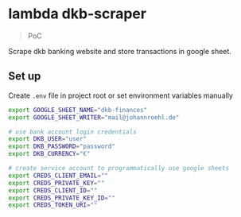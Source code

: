 # lambda dkb-scraper

> PoC

Scrape dkb banking website and store transactions in google sheet.

## Set up

Create `.env` file in project root or set environment variables manually

```bash
export GOOGLE_SHEET_NAME="dkb-finances"
export GOOGLE_SHEET_WRITER="mail@johannroehl.de"

# use bank account login credentials
export DKB_USER="user"
export DKB_PASSWORD="password"
export DKB_CURRENCY="€"

# create service account to programmatically use google sheets
export CREDS_CLIENT_EMAIL=""
export CREDS_PRIVATE_KEY=""
export CREDS_CLIENT_ID=""
export CREDS_PRIVATE_KEY_ID=""
export CREDS_TOKEN_URI=""
```
